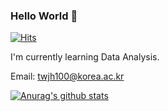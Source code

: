 ### Hello World 👋

[![Hits](https://hits.seeyoufarm.com/api/count/incr/badge.svg?url=https%3A%2F%2Fgithub.com%2FTalkwarrior&count_bg=%2379C83D&title_bg=%236E6E6E&icon=raspberrypi.svg&icon_color=%23E7E7E7&title=hits&edge_flat=false)](https://hits.seeyoufarm.com)

I'm currently learning Data Analysis.

Email: twjh100@korea.ac.kr

<!--
- 🔭 I’m currently working on ...
- 🌱 I’m currently learning ...
- 👯 I’m looking to collaborate on ...
- 🤔 I’m looking for help with ...
- 💬 Ask me about ...
- 📫 How to reach me: ...
- 😄 Pronouns: ...
- ⚡ Fun fact: ...
-->

<!-- [![solved.ac tier](http://mazassumnida.wtf/api/generate_badge?boj=Talkwarrior)](https://solved.ac/Talkwarrior) -->
[![Anurag's github stats](https://github-readme-stats.vercel.app/api?username=Talkwarrior&theme=radical)](https://github.com/anuraghazra/github-readme-stats)
